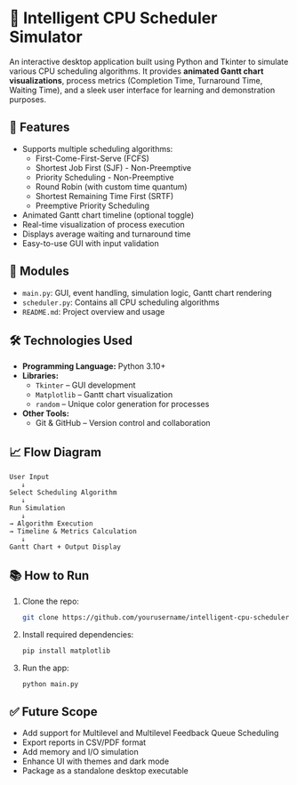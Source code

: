 # 🧠 Intelligent CPU Scheduler Simulator

An interactive desktop application built using Python and Tkinter to simulate various CPU scheduling algorithms. It provides **animated Gantt chart visualizations**, process metrics (Completion Time, Turnaround Time, Waiting Time), and a sleek user interface for learning and demonstration purposes.

## 🚀 Features

- Supports multiple scheduling algorithms:
  - First-Come-First-Serve (FCFS)
  - Shortest Job First (SJF) - Non-Preemptive
  - Priority Scheduling - Non-Preemptive
  - Round Robin (with custom time quantum)
  - Shortest Remaining Time First (SRTF)
  - Preemptive Priority Scheduling
- Animated Gantt chart timeline (optional toggle)
- Real-time visualization of process execution
- Displays average waiting and turnaround time
- Easy-to-use GUI with input validation

## 🧩 Modules

- `main.py`: GUI, event handling, simulation logic, Gantt chart rendering
- `scheduler.py`: Contains all CPU scheduling algorithms
- `README.md`: Project overview and usage

## 🛠️ Technologies Used

- **Programming Language:** Python 3.10+
- **Libraries:**
  - `Tkinter` – GUI development
  - `Matplotlib` – Gantt chart visualization
  - `random` – Unique color generation for processes
- **Other Tools:**
  - Git & GitHub – Version control and collaboration

## 📈 Flow Diagram

```
User Input
   ↓
Select Scheduling Algorithm
   ↓
Run Simulation
   ↓
→ Algorithm Execution
→ Timeline & Metrics Calculation
   ↓
Gantt Chart + Output Display
```

## 📚 How to Run

1. Clone the repo:
   ```bash
   git clone https://github.com/yourusername/intelligent-cpu-scheduler
   ```
2. Install required dependencies:
   ```bash
   pip install matplotlib
   ```
3. Run the app:
   ```bash
   python main.py
   ```

## ✅ Future Scope

- Add support for Multilevel and Multilevel Feedback Queue Scheduling
- Export reports in CSV/PDF format
- Add memory and I/O simulation
- Enhance UI with themes and dark mode
- Package as a standalone desktop executable
